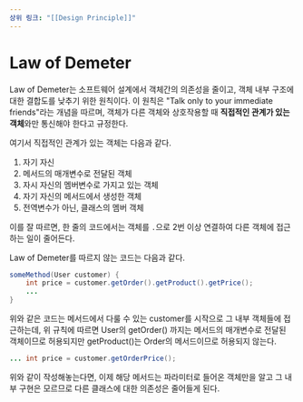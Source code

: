 ```yaml
---
상위 링크: "[[Design Principle]]"
---
```

# Law of Demeter

Law of Demeter는 소프트웨어 설계에서 객체간의 의존성을 줄이고, 객체 내부 구조에 대한 결합도를 낮추기 위한 원칙이다. 이 원칙은 "Talk only to your immediate friends"라는 개념을 따르며, 객체가 다른 객체와 상호작용할 때 **직접적인 관계가 있는 객체**와만 통신해야 한다고 규정한다.

여기서 직접적인 관계가 있는 객체는 다음과 같다.
1. 자기 자신
2. 메서드의 매개변수로 전달된 객체
3. 자시 자신의 멤버변수로 가지고 있는 객체
4. 자기 자신의 메서드에서 생성한 객체
5. 전역변수가 아닌, 클래스의 멤버 객체

이를 잘 따르면, 한 줄의 코드에서는 객체를 `.`으로 2번 이상 연결하여 다른 객체에 접근하는 일이 줄어든다.

Law of Demeter를 따르지 않는 코드는 다음과 같다.
```java
someMethod(User customer) {
	int price = customer.getOrder().getProduct().getPrice();
	...
}
```
위와 같은 코드는 메서드에서 다룰 수 있는 customer를 시작으로 그 내부 객체들에 접근하는데, 위 규칙에 따르면 User의 getOrder() 까지는 메서드의 매개변수로 전달된 객체이므로 허용되지만 getProduct()는 Order의 메서드이므로 허용되지 않는다.

```java
... int price = customer.getOrderPrice();
```
위와 같이 작성해놓는다면, 이제 해당 메서드는 파라미터로 들어온 객체만을 알고 그 내부 구현은 모르므로 다른 클래스에 대한 의존성은 줄어들게 된다.